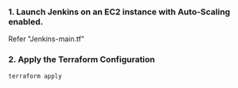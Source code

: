 ### 1. **Launch Jenkins on an EC2 instance with Auto-Scaling enabled.**

Refer "Jenkins-main.tf"

### 2. **Apply the Terraform Configuration**

```bash
terraform apply
```
